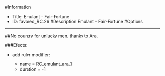#Information
 - Title: Emulant - Fair-Fortune
 - ID: favored_RC.26
#Description
Emulant - Fair-Fortune
#Options

___
##No country for unlucky men, thanks to Ara.

###Efects:<ul><li>add ruler modifier:</li><ul><li>name = RC_emulant_ara_1</li><li>duration = -1</li></ul></ul>
